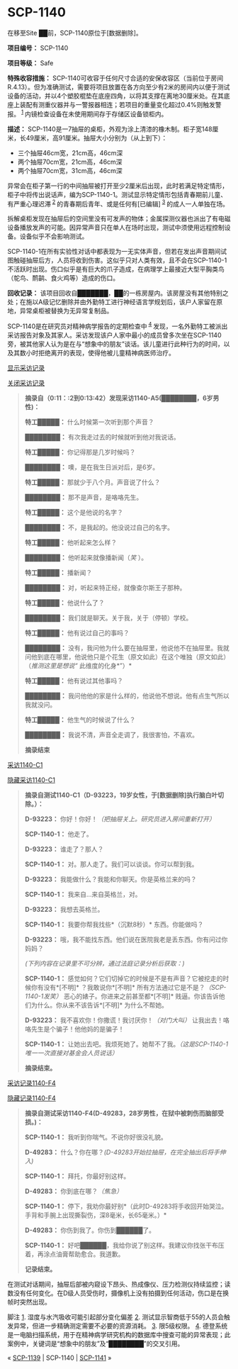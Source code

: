 # SCP-1140
                        




在移至Site ██前，SCP-1140原位于[数据删除]。



**项目编号：** SCP-1140

**项目等级：** Safe

**特殊收容措施：** SCP-1140可收容于任何尺寸合适的安保收容区（当前位于房间R.4.13）。但为准确测试，需要将项目放置在各方向至少有2米的房间内以便于测试设备的活动，并以4个塑胶棍垫在底座四角，以将其支撑在离地30厘米处。在其底座上装配有测重仪器并与一警报器相连；若项目的重量变化超过0.4%则触发警报。<sup class='footnoteref'>
 <a shape='rect' class='footnoteref' id='footnoteref-1' href='javascript:;' onclick='WIKIDOT.page.utils.scrollToReference(&apos;footnote-1&apos;)'>1</a>
</sup>内镜检查设备在未使用期间存于存储区设备锁柜内。

**描述：** SCP-1140是一7抽屉的桌柜，外观为涂上清漆的橡木制。柜子宽148厘米，长49厘米，高91厘米。抽屉大小分别为（从上到下）：

- 三个抽屉46cm宽，21cm高，46cm深
- 两个抽屉70cm宽，21cm高，46cm深
- 两个抽屉70cm宽，31cm高，46cm深

异常会在柜子第一行的中间抽屉被打开至少2厘米后出现，此时若满足特定情形，柜子中将传出说话声，编为SCP-1140-1。测试显示特定情形包括青春期前儿童、有严重心理迟滞<sup class='footnoteref'>
 <a shape='rect' class='footnoteref' id='footnoteref-2' href='javascript:;' onclick='WIKIDOT.page.utils.scrollToReference(&apos;footnote-2&apos;)'>2</a>
</sup>的青春期后青年、或是任何有[已编辑]<sup class='footnoteref'>
 <a shape='rect' class='footnoteref' id='footnoteref-3' href='javascript:;' onclick='WIKIDOT.page.utils.scrollToReference(&apos;footnote-3&apos;)'>3</a>
</sup>的成人一人单独在场。

拆解桌柜发现在抽屉后的空间里没有可发声的物体；金属探测仪器也派出了有电磁设备播放发声的可能。因异常声音只在单人在场时出现，测试中须使用远程控制设备。设备似乎不会影响测试。

SCP-1140-1在所有实验性对话中都表现为一无实体声音，但若在发出声音期间试图触碰抽屉后方，人员将收到伤害。这似乎只对人类有效，且不会在SCP-1140-1不活跃时出现。伤口似乎是有巨大的爪子造成，在病理学上最接近大型平胸类鸟（鸵鸟、鸸鹋、食火鸡等）造成的伤口。

**回收记录：** 该项目回收自███████，██的一栋房屋内。该房屋没有其他特别之处；在施以A级记忆删除并由外勤特工进行神经语言学规划后，该户人家留在原地，异常桌柜被替换为无异常复制品。

SCP-1140是在研究员对精神病学报告的定期检查中<sup class='footnoteref'>
 <a shape='rect' class='footnoteref' id='footnoteref-4' href='javascript:;' onclick='WIKIDOT.page.utils.scrollToReference(&apos;footnote-4&apos;)'>4</a>
</sup>发现，一名外勤特工被派出采访报告对象及其家人。采访发现该户人家中最小的成员曾多次坐在SCP-1140旁，被其他家人认为是在与“想象中的朋友”谈话。该儿童进行此种行为的时间，以及其数小时拒绝离开的表现，使得他被儿童精神病医师治疗。


<a shape='rect' class='collapsible-block-link' href='javascript:;'>&#26174;&#31034;&#37319;&#35775;&#35760;&#24405;</a>

<a shape='rect' class='collapsible-block-link' href='javascript:;'>&#20851;&#38381;&#37319;&#35775;&#35760;&#24405;</a>


> **摘录自（0:11：:2到0:13:42）发现采访1140-A5(████████，6岁男性)：** 
> 
> **特工█████：** 什么时候第一次听到那个声音？
> 
> **████████：** 有次我走过去的时候就听到他对我说话。
> 
> **特工█████：** 你记得那是几岁时候吗？
> 
> **████████：** 噢，是在我生日派对后，是6岁。
> 
> **特工█████：** 那就少于八个月。声音说了什么？
> 
> **████████：** 那不是声音，是咯咯先生。
> 
> **特工█████：** 这个是他说的名字？
> 
> **████████：** 不，是我起的。他没说过自己的名字。
> 
> **特工█████：** 他听起来怎么样？
> 
> **████████：** 他听起来就像播新闻（*笑* ）。
> 
> **特工█████：** 播新闻？
> 
> **████████：** 对，听起来特正经，就像查尔斯王子那种。
> 
> **特工█████：** 他说什么了？
> 
> **████████：** 我们就是聊天。关于我，关于（停顿）学校。
> 
> **特工█████：** 他有说过自己的事吗？
> 
> **████████：** 没有，我问他为什么要在抽屉里，他说他不在抽屉里。我就问他到底在哪里，他说他只是个花生（原文如此）在这个唯独（原文如此）（*推测这里是想说“* 此维度的化身*”）* 
> 
> **特工█████：** 他有说过其他事吗？
> 
> **████████：** 我问他他的家是什么样的，他说他不想说。他有点生气所以我就没问。
> 
> **特工█████：** 他生气的时候说了什么？
> 
> **████████：** 我说不清，声音全走调了，我很害怕，不喜欢。
> 
> **摘录结束** 
> 





<a shape='rect' class='collapsible-block-link' href='javascript:;'>&#37319;&#35775;1140-C1</a>

<a shape='rect' class='collapsible-block-link' href='javascript:;'>&#38544;&#34255;&#37319;&#35775;1140-C1</a>


> **摘录自测试1140-C1（D-93223，19岁女性，于[数据删除]执行脑白叶切除。）：** 
> 
> **D-93223：** 你好！你好！*（把抽屉关上。研究员进入房间重新打开）* 
> 
> **SCP-1140-1：** 他走了。
> 
> **D-93223：** 谁走了？那人？
> 
> **SCP-1140-1：** 对。那人走了。我们可以谈谈。你可以帮到我。
> 
> **D-93223：** 我能做什么？我能和你聊天。你是英格兰来的吗？
> 
> **SCP-1140-1：** 我来自…来自英格兰，对。
> 
> **D-93223：** 我想去英格兰。
> 
> **SCP-1140-1：** 我要你帮我找些*（沉默8秒）* 东西。你能做吗？
> 
> **D-93223：** 哦，我不能找东西。他们说在医院我老是丢东西。你有问过你妈妈？
> 
> *(下列内容在记录里不可分辨，通过法庭记录分析后获取：)* 
> 
> **SCP-1140-1：** 感觉如何？它们切掉它的时候是不是有声音？它被挖走的时候你有没有*[不明]* ？我敢说你*[不明]* 所有方法通过它是不是？*（SCP-1140-1发笑）* 恶心的婊子。你进来之前甚至都*[不明]* 贱逼。你该告诉他们为什么。你从来不该告诉*[不明]* 为什么不帮她。
> 
> **D-93223：** 我不喜欢你！你撒谎！我讨厌你！*（对门大叫）* 让我出去！咯咯先生是个骗子！他他妈的是骗子！
> 
> **SCP-1140-1：** 让她出去吧。我烦死她了。她帮不了我。*（这是SCP-1140-1唯一一次直接对基金会人员说话）* 
> 
> **摘录结束。** 
> 





<a shape='rect' class='collapsible-block-link' href='javascript:;'>&#37319;&#35775;&#35760;&#24405;1140-F4</a>

<a shape='rect' class='collapsible-block-link' href='javascript:;'>&#38544;&#34255;&#35760;&#24405;1140-F4</a>


> **摘录自测试采访1140-F4(D-49283，28岁男性，在狱中被刺伤而脑部受损。)：** 
> 
> **SCP-1140-1：** 我听到你喘气。不说你好很没礼貌。
> 
> **D-49283：** 什么？你在哪？*(D-49283开始拉抽屉，在完全抽出后将手伸入)* 
> 
> **SCP-1140-1：** 拜托，你最好别这样。
> 
> **D-49283：** 你到底在哪？*（焦急）* 
> 
> **SCP-1140-1：** 停下，我劝你最好别*（此时D-49283将手收回开始哭泣。手背和手腕上出现撕裂伤，深8毫米，长65毫米。）* 
> 
> **D-49283：** 你伤到我了。你伤到██████了。
> 
> **SCP-1140-1：** 好吧██████，我给你说了别这样。我建议你找张干布压着，再涂点油膏帮助愈合。我道歉。
> 
> **记录结束。** 
> 




在测试对话期间，抽屉后部被内窥设下昂头、热成像仪、压力检测仪持续监控；读数没有任何变化。在D级人员受伤时，摄像机上没有拍摄到任何活动，伤口是在换帧时突然出现。


脚注
<a shape='rect' href='javascript:;' onclick='WIKIDOT.page.utils.scrollToReference(&apos;footnoteref-1&apos;)'>1</a>. 湿度与水汽吸收可能引起部分变化偏差
<a shape='rect' href='javascript:;' onclick='WIKIDOT.page.utils.scrollToReference(&apos;footnoteref-2&apos;)'>2</a>. 测试显示智商低于55的人员会触发异常，但进一步精确测定需要不必要的资源消耗。
<a shape='rect' href='javascript:;' onclick='WIKIDOT.page.utils.scrollToReference(&apos;footnoteref-3&apos;)'>3</a>. 限5级权限。
<a shape='rect' href='javascript:;' onclick='WIKIDOT.page.utils.scrollToReference(&apos;footnoteref-4&apos;)'>4</a>. 德登系统是一电脑扫描系统，用于在精神病学研究机构的数据库中搜查可能的异常表现；此案例中，关键词是“想象中的朋友”及“████████”的交叉引用。



« [SCP-1139](/scp-1139) | SCP-1140 | [SCP-1141](/scp-1141) »





                    